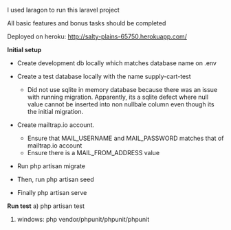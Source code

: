 I used laragon to run this laravel project 

All basic features and bonus tasks should be completed

Deployed on heroku: http://salty-plains-65750.herokuapp.com/

**Initial setup**
- Create development db locally which matches database name on .env
- Create a test database locally with the name supply-cart-test
   - Did not use sqlite in memory database because there was an issue with running migration. Apparently, its a     sqlite defect where null value cannot be inserted into non nullbale column even though its the initial migration.  
- Create mailtrap.io account.
    - Ensure that MAIL_USERNAME and MAIL_PASSWORD matches that of mailtrap.io account
    - Ensure there is a MAIL_FROM_ADDRESS value 

- Run php artisan migrate 
- Then, run php artisan seed
- Finally php artisan serve


**Run test**
a) php artisan test
1) windows:  php vendor/phpunit/phpunit/phpunit

